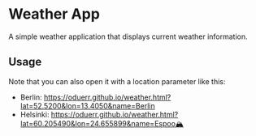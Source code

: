 # Weather App

A simple weather application that displays current weather information.

## Usage

Note that you can also open it with a location parameter like this:

* Berlin: https://oduerr.github.io/weather.html?lat=52.5200&lon=13.4050&name=Berlin
* Helsinki: https://oduerr.github.io/weather.html?lat=60.205490&lon=24.655899&name=Espoo🏔️ 